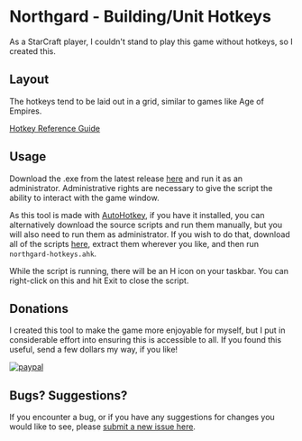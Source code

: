# Northgard - Building/Unit Hotkeys

As a StarCraft player, I couldn't stand to play this game without hotkeys, so I created this.

## Layout

The hotkeys tend to be laid out in a grid, similar to games like Age of Empires.

[Hotkey Reference Guide](hotkey_reference.md)

## Usage

Download the .exe from the latest release [here](https://github.com/ryuyan-ninja/northgard-hotkeys/releases) and run it as an administrator. Administrative rights are necessary to give the script the ability to interact with the game window. 

As this tool is made with [AutoHotkey](https://www.autohotkey.com), if you have it installed, you can alternatively download the source scripts and run them manually, but you will also need to run them as administrator. If you wish to do that, download all of the scripts [here](https://github.com/ryuyan-ninja/northgard-hotkeys/archive/master.zip), extract them wherever you like, and then run `northgard-hotkeys.ahk`.

While the script is running, there will be an H icon on your taskbar. You can right-click on this and hit Exit to close the script.

## Donations

I created this tool to make the game more enjoyable for myself, but I put in considerable effort into ensuring this is accessible to all. If you found this useful, send a few dollars my way, if you like!

[![paypal](https://www.paypalobjects.com/en_US/i/btn/btn_donateCC_LG.gif)](https://www.paypal.com/cgi-bin/webscr?cmd=_donations&business=WDDCNVUYT28JC)

## Bugs? Suggestions?

If you encounter a bug, or if you have any suggestions for changes you would like to see, please [submit a new issue here](https://github.com/ryuyan-ninja/northgard-hotkeys/issues/new).